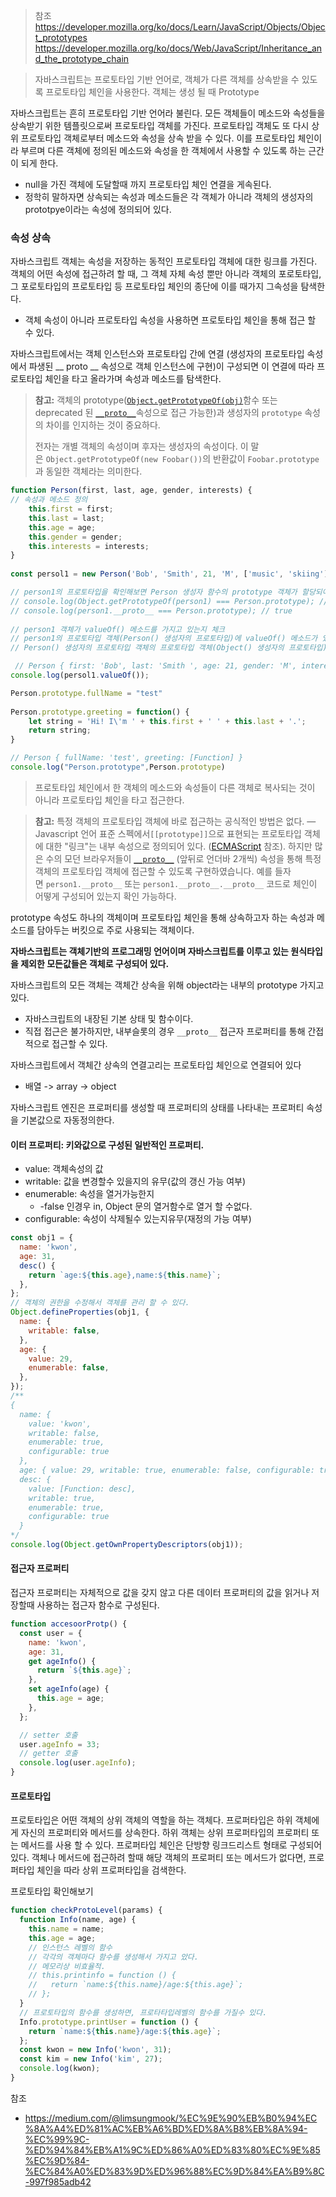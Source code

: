 > 참조
> https://developer.mozilla.org/ko/docs/Learn/JavaScript/Objects/Object_prototypes
> https://developer.mozilla.org/ko/docs/Web/JavaScript/Inheritance_and_the_prototype_chain

> 자바스크립트는 프로토타입 기반 언어로, 객체가 다른 객체를 상속받을 수 있도록 프로토타입 체인을 사용한다.
> 객체는 생성 될 때 Prototype



자바스크립트는 흔히 프로토타입 기반 언어라 불린다. 모든 객체들이 메소드와 속성들을 상속받기 위한 템플릿으로써 프로토타입 객체를 가진다. 프로토타입 객체도 또 다시 상위 프로토타입 객체로부터 메소드와 속성을 상속 받을 수 있다. 이를 프로토타입 체인이라 부르며 다른 객체에 정의된 메소드와 속성을 한 객체에서 사용할 수 있도록 하는 근간이 되게 한다.
- null을 가진 객체에 도달할때 까지 프로토타입 체인 연결을 게속된다.
- 정학히 말하자면 상속되는 속성과 메소드들은 각 객체가 아니라 객체의 생성자의 prototpye이라는 속성에 정의되어 있다.

### 속성 상속

자바스크립트 객체는 속성을 저장하는 동적인 프로토타입 객체에 대한 링크를 가진다. 객체의 어떤 속성에 접근하려 할 때, 그 객체 자체 속성 뿐만 아니라 객체의 포로토타입, 그 포로토타입의 프로토타입 등 프로토타입 체인의 종단에 이를 때가지 그속성을 탐색한다.
- 객체 속성이 아니라 프로토타입 속성을 사용하면 프로토타입 체인을 통해 접근 할 수 있다.

자바스크립트에서는 객체 인스턴스와 프로토타입 간에 연결 (생성자의 프로토타입 속성에서 파생된 __ proto __ 속성으로 객체 인스턴스에 구현)이 구성되면 이 연결에 따라 프로토타입 체인을 타고 올라가며 속성과 메소드를 탐색한다.

> **참고:** 객체의 prototype([`Object.getPrototypeOf(obj)`](https://developer.mozilla.org/ko/docs/Web/JavaScript/Reference/Global_Objects/Object/getPrototypeOf)함수 또는 deprecated 된 [`__proto__`](https://developer.mozilla.org/ko/docs/Web/JavaScript/Reference/Global_Objects/Object/proto)속성으로 접근 가능한)과 생성자의 `prototype` 속성의 차이를 인지하는 것이 중요하다. 
> 
> 전자는 개별 객체의 속성이며 후자는 생성자의 속성이다. 이 말은 `Object.getPrototypeOf(new Foobar())`의 반환값이 `Foobar.prototype`과 동일한 객체라는 의미한다.

``` js
function Person(first, last, age, gender, interests) {  
// 속성과 메소드 정의  
	this.first = first;  
	this.last = last;  
	this.age = age;  
	this.gender = gender;  
	this.interests = interests;  
}  
  
const persol1 = new Person('Bob', 'Smith', 21, 'M', ['music', 'skiing']);  

// person1의 프로토타입을 확인해보면 Person 생성자 함수의 prototype 객체가 할당되어 있다.  
// console.log(Object.getPrototypeOf(person1) === Person.prototype); // true  
// console.log(person1.__proto__ === Person.prototype); // true  
  
// person1 객체가 valueOf() 메소드를 가지고 있는지 체크  
// person1의 프로토타입 객체(Person() 생성자의 프로토타입)에 valueOf() 메소드가 있는지 체크  
// Person() 생성자의 프로토타입 객체의 프로토타입 객체(Object() 생성자의 프로토타입)가 valueOf() 메소드를 가지고 있는지 체크

 // Person { first: 'Bob', last: 'Smith ', age: 21, gender: 'M', interests: [ 'music', 'skiing' ] }
console.log(persol1.valueOf());

Person.prototype.fullName = "test"  
  
Person.prototype.greeting = function() {  
	let string = 'Hi! I\'m ' + this.first + ' ' + this.last + '.';  
	return string;  
}

// Person { fullName: 'test', greeting: [Function] }
console.log("Person.prototype",Person.prototype) 

```

> 프로토타입 체인에서 한 객체의 메소드와 속성들이 다른 객체로 복사되는 것이 아니라 프로토타입 체인을 타고 접근한다.

> **참고:** 특정 객체의 프로토타입 객체에 바로 접근하는 공식적인 방법은 없다. — Javascript 언어 표준 스펙에서`[[prototype]]`으로 표현되는 프로토타입 객체에 대한 "링크"는 내부 속성으로 정의되어 있다. ([ECMAScript](https://developer.mozilla.org/ko/docs/Glossary/ECMAScript) 참조). 하지만 많은 수의 모던 브라우저들이 [`__proto__`](https://developer.mozilla.org/ko/docs/Web/JavaScript/Reference/Global_Objects/Object/proto) (앞뒤로 언더바 2개씩) 속성을 통해 특정 객체의 프로토타입 객체에 접근할 수 있도록 구현하였습니다. 예를 들자면 `person1.__proto__` 또는 `person1.__proto__.__proto__` 코드로 체인이 어떻게 구성되어 있는지 확인 가능하다.

prototype 속성도 하나의 객체이며 프로토타입 체인을 통해 상속하고자 하는 속성과 메소드를 담아두는 버킷으로 주로 사용되는 객체이다.

**자바스크립트는 객체기반의 프로그래밍 언어이며 자바스크립트를 이루고 있는 원식타입을 제외한 모든값들은 객체로 구성되어 있다.**

자바스크립트의 모든 객체는 객체간 상속을 위해 object라는 내부의 prototype 가지고 있다.
- 자바스크립트의 내장된 기본 상태 및 함수이다.
- 직접 접근은 불가하지만, 내부슬롯의 경우 `__proto__` 접근자 프로퍼티를 통해 간접적으로 접근할 수 있다.

자바스크립트에서 객체간 상속의 연결고리는 프로토타입 체인으로 연결되어 있다
- 배열 -> array -> object

자바스크립트 엔진은 프로퍼티를 생성할 때 프로퍼티의 상태를 나타내는 프로퍼티 속성을 기본값으로 자동정의한다.

#### 이터 프로퍼티: 키와값으로 구성된 일반적인 프로퍼티.

- value: 객체속성의 값
- writable: 값을 변경할수 있을지의 유무(값의 갱신 가능 여부)
- enumerable: 속성을 열거가능한지
    - -false 인경우 in, Object 문의 열거함수로 열거 할 수없다.
- configurable: 속성이 삭제될수 있는지유무(재정의 가능 여부)

```js
const obj1 = {
  name: 'kwon',
  age: 31,
  desc() {
    return `age:${this.age},name:${this.name}`;
  },
};
// 객체의 권한을 수정해서 객체를 관리 할 수 있다.
Object.defineProperties(obj1, {
  name: {
    writable: false,
  },
  age: {
    value: 29,
    enumerable: false,
  },    
}); 
/**
{
  name: {
    value: 'kwon',
    writable: false,
    enumerable: true,
    configurable: true
  },
  age: { value: 29, writable: true, enumerable: false, configurable: true },
  desc: {
    value: [Function: desc],
    writable: true,
    enumerable: true,
    configurable: true
  }
*/
console.log(Object.getOwnPropertyDescriptors(obj1));
```

#### 접근자 프로퍼티

접근자 프로퍼티는 자체적으로 값을 갖지 않고 다른 데이터 프로퍼티의 값을 읽거나 저장할때 사용하는 접근자 함수로 구성된다.

```js
function accesoorProtp() {
  const user = {
    name: 'kwon',
    age: 31,
    get ageInfo() {
      return `${this.age}`;
    },
    set ageInfo(age) {
      this.age = age;
    },
  };

  // setter 호출
  user.ageInfo = 33;
  // getter 호출
  console.log(user.ageInfo);
}
```

#### 프로토타입

프로토타입은 어떤 객체의 상위 객체의 역할을 하는 객체다. 프로퍼타입은 하위 객체에게 자신의 프로퍼티와 메서드를 상속한다. 하위 객체는 상위 프로퍼타입의 프로퍼티 또는 메서드를 사용 할 수 있다. 프로퍼타입 체인은 단방향 링크드리스트 형태로 구성되어 있다. 객체나 메서드에 접근하려 할때 해당 객체의 프로퍼티 또는 메서드가 없다면, 프로퍼타입 체인을 따라 상위 프로퍼타입을 검색한다.

프로토타입 확인해보기

``` js
function checkProtoLevel(params) {
  function Info(name, age) {
    this.name = name;
    this.age = age;
    // 인스턴스 레벨의 함수
    // 각각의 객체마다 함수를 생성해서 가지고 았다.
    // 메모리상 비효율적.
    // this.printinfo = function () {
    //   return `name:${this.name}/age:${this.age}`;
    // };
  }
  // 프로토타입의 함수를 생성하면, 프로타타입레벨의 함수를 가질수 있다.
  Info.prototype.printUser = function () {
    return `name:${this.name}/age:${this.age}`;
  };
  const kwon = new Info('kwon', 31);
  const kim = new Info('kim', 27);
  console.log(kwon);
}
```

참조
- https://medium.com/@limsungmook/%EC%9E%90%EB%B0%94%EC%8A%A4%ED%81%AC%EB%A6%BD%ED%8A%B8%EB%8A%94-%EC%99%9C-%ED%94%84%EB%A1%9C%ED%86%A0%ED%83%80%EC%9E%85%EC%9D%84-%EC%84%A0%ED%83%9D%ED%96%88%EC%9D%84%EA%B9%8C-997f985adb42